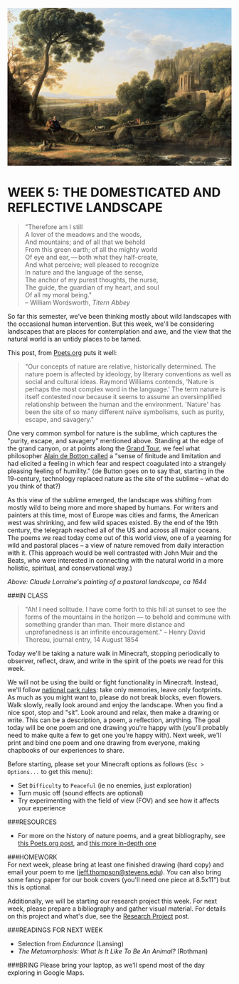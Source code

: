 ![Claude Lorraine's painting of a pastoral landscape, ca 1644](https://raw.githubusercontent.com/jeffThompson/TechnologyAndTheLandscape/master/Images/Week05/PastoralLandscape_ClaudeLorraine_ca1644.jpg)

WEEK 5: THE DOMESTICATED AND REFLECTIVE LANDSCAPE
====

> "Therefore am I still  
A lover of the meadows and the woods,  
And mountains; and of all that we behold  
From this green earth; of all the mighty world  
Of eye and ear, — both what they half-create,  
And what perceive; well pleased to recognize  
In nature and the language of the sense,  
The anchor of my purest thoughts, the nurse,  
The guide, the guardian of my heart, and soul  
Of all my moral being."  
– William Wordsworth, *Titern Abbey*

So far this semester, we've been thinking mostly about wild landscapes with the occasional human intervention. But this week, we'll be considering landscapes that are places for contemplation and awe, and the view that the natural world is an untidy places to be tamed.

This post, from [Poets.org](https://www.poets.org/poetsorg/text/nature-poetry-poets-glossary) puts it well:

> "Our concepts of nature are relative, historically determined. The nature poem is affected by ideology, by literary conventions as well as social and cultural ideas. Raymond Williams contends, 'Nature is perhaps the most complex word in the language.' The term nature is itself contested now because it seems to assume an oversimplified relationship between the human and the environment. 'Nature' has been the site of so many different naïve symbolisms, such as purity, escape, and savagery."

One very common symbol for nature is the sublime, which captures the "purity, escape, and savagery" mentioned above. Standing at the edge of the grand canyon, or at points along the [Grand Tour](https://en.wikipedia.org/wiki/Grand_Tour), we feel what philosopher [Alain de Botton called](https://books.google.com/books?id=LF4E-FqjiywC&lpg=PA165&ots=rgGlbNv0pm&dq=sense%20of%20finitude%20and%20limitation%20and%20had%20elicited%20a%20feeling%20in%20which%20fear%20and%20respect%20coagulated%20into%20a%20strangely%20pleasing%20feeling%20of%20humility&pg=PA165#v=onepage&q=sense%20of%20finitude%20and%20limitation%20and%20had%20elicited%20a%20feeling%20in%20which%20fear%20and%20respect%20coagulated%20into%20a%20strangely%20pleasing%20feeling%20of%20humility&f=false) a "sense of finitude and limitation and had elicited a feeling in which fear and respect coagulated into a strangely pleasing feeling of humility." (de Button goes on to say that, starting in the 19-century, technology replaced nature as the site of the sublime – what do you think of that?)

As this view of the sublime emerged, the landscape was shifting from mostly wild to being more and more shaped by humans. For writers and painters at this time, most of Europe was cities and farms, the American west was shrinking, and few wild spaces existed. By the end of the 19th century, the telegraph reached all of the US and across all major oceans. The poems we read today come out of this world view, one of a yearning for wild and pastoral places – a view of nature removed from daily interaction with it. (This approach would be well contrasted with John Muir and the Beats, who were interested in connecting with the natural world in a more holistic, spiritual, and conservational way.)

*Above: Claude Lorraine's painting of a pastoral landscape, ca 1644*

###IN CLASS

> "Ah! I need solitude. I have come forth to this hill at sunset to see the forms of the mountains in the horizon — to behold and commune with something grander than man. Their mere distance and unprofanedness is an infinite encouragement." – Henry David Thoreau, journal entry, 14 August 1854

Today we'll be taking a nature walk in Minecraft, stopping periodically to observer, reflect, draw, and write in the spirit of the poets we read for this week. 

We will not be using the build or fight functionality in Minecraft. Instead, we'll follow [national park rules](https://en.wikipedia.org/wiki/Leave_No_Trace): take only memories, leave only footprints. As much as you might want to, please do not break blocks, even flowers. Walk slowly, really look around and enjoy the landscape. When you find a nice spot, stop and "sit". Look around and relax, then make a drawing or write. This can be a description, a poem, a reflection, anything. The goal today will be one poem and one drawing you're happy with (you'll probably need to make quite a few to get one you're happy with). Next week, we'll print and bind one poem and one drawing from everyone, making chapbooks of our experiences to share.

Before starting, please set your Minecraft options as follows (`Esc > Options...` to get this menu):

* Set `Difficulty` to `Peaceful` (ie no enemies, just exploration)  
* Turn music off (sound effects are optional)  
* Try experimenting with the field of view (FOV) and see how it affects your experience  

###RESOURCES  

* For more on the history of nature poems, and a great bibliography, see [this Poets.org post](https://www.poets.org/poetsorg/text/nature-poems), and [this more in-depth one](https://www.poets.org/poetsorg/text/nature-poetry-poets-glossary)  

###HOMEWORK  
For next week, please bring at least one finished drawing (hard copy) and email your poem to me ([jeff.thompson@stevens.edu](mailto:jeff.thompson@stevens.edu)). You can also bring some fancy paper for our book covers (you'll need one piece at 8.5x11") but this is optional.

Additionally, we will be starting our research project this week. For next week, please prepare a bibliography and gather visual material. For details on this project and what's due, see the [Research Project](https://github.com/jeffThompson/TechnologyAndTheLandscape/blob/master/MidtermResearchProjectAssignment.md) post.

###READINGS FOR NEXT WEEK  

* Selection from *Endurance* (Lansing)  
* *The Metamorphosis: What Is It Like To Be An Animal?* (Rothman)  

###BRING 
Please bring your laptop, as we'll spend most of the day exploring in Google Maps.


